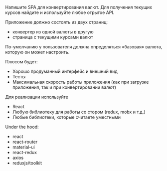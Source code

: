 Напишите SPA для конвертирования валют. Для получения текущих курсов найдите и используйте любое отрытое API.

Приложение должно состоять из двух страниц:

- конвертер из одной валюты в другую
- страница с текущими курсами валют

По-умолчанию у пользователя должна определяться «базовая» валюта, которую он может настроить.

Плюсом будет:

- Хорошо продуманный интерфейс и внешний вид
- Тесты
- Максимальная скорость работы приложения (как при загрузке приложения, так и при конвертировании валют)

Для реализации используйте

- React
- Любую библиотеку для работы со стором (redux, mobx и т.д.)
- Любые библиотеки, которые считаете уместными

Under the hood:

- react
- react-router
- material-ui
- react-redux
- axios
- reduxjs/toolkit
